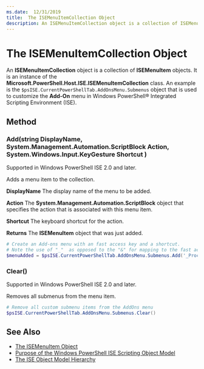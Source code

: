 ```yaml
---
ms.date:  12/31/2019
title:  The ISEMenuItemCollection Object
description: An ISEMenuItemCollection object is a collection of ISEMenuItem objects.
---
```


# The ISEMenuItemCollection Object

An **ISEMenuItemCollection** object is a collection of **ISEMenuItem** objects. It is an instance of
the **Microsoft.PowerShell.Host.ISE.ISEMenuItemCollection** class. An example is the
`$psISE.CurrentPowerShellTab.AddOnsMenu.Submenus` object that is used to customize the **Add-On**
menu in Windows PowerShell&reg; Integrated Scripting Environment (ISE).

## Method

### Add\(string DisplayName, System.Management.Automation.ScriptBlock Action, System.Windows.Input.KeyGesture Shortcut \)

Supported in Windows PowerShell ISE 2.0 and later.

Adds a menu item to the collection.

**DisplayName**
The display name of the menu to be added.

**Action** The **System.Management.Automation.ScriptBlock** object that specifies the action that is
associated with this menu item.

**Shortcut**
The keyboard shortcut for the action.

**Returns**
The **ISEMenuItem** object that was just added.

```powershell
# Create an Add-ons menu with an fast access key and a shortcut.
# Note the use of "_"  as opposed to the "&" for mapping to the fast access key letter for the menu item.
$menuAdded = $psISE.CurrentPowerShellTab.AddOnsMenu.Submenus.Add('_Process', {Get-Process}, 'Alt+P')
```

### Clear\(\)

Supported in Windows PowerShell ISE 2.0 and later.

Removes all submenus from the menu item.

```powershell
# Remove all custom submenu items from the AddOns menu
$psISE.CurrentPowerShellTab.AddOnsMenu.Submenus.Clear()
```

## See Also

- [The ISEMenuItem Object](The-ISEMenuItem-Object.md)
- [Purpose of the Windows PowerShell ISE Scripting Object Model](Purpose-of-the-Windows-PowerShell-ISE-Scripting-Object-Model.md)
- [The ISE Object Model Hierarchy](The-ISE-Object-Model-Hierarchy.md)
